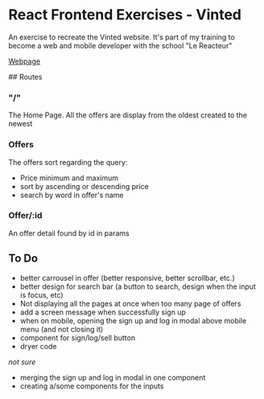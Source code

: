 # React Frontend Exercises - Vinted

An exercise to recreate the Vinted website. It's part of my training to become a web and mobile developer with the school "Le Reacteur"

[Webpage](https://vint-react-front-antoine-soliv.netlify.app/)

## Routes

### "/"

The Home Page.
All the offers are display from the oldest created to the newest

### Offers

The offers sort regarding the query:

- Price minimum and maximum
- sort by ascending or descending price
- search by word in offer's name

### Offer/:id

An offer detail found by id in params

## To Do

- better carrousel in offer (better responsive, better scrollbar, etc.)
- better design for search bar (a button to search, design when the input is focus, etc)
- Not displaying all the pages at once when too many page of offers
- add a screen message when successfully sign up
- when on mobile, opening the sign up and log in modal above mobile menu (and not closing it)
- component for sign/log/sell button
- dryer code

_not sure_

- merging the sign up and log in modal in one component
- creating a/some components for the inputs
